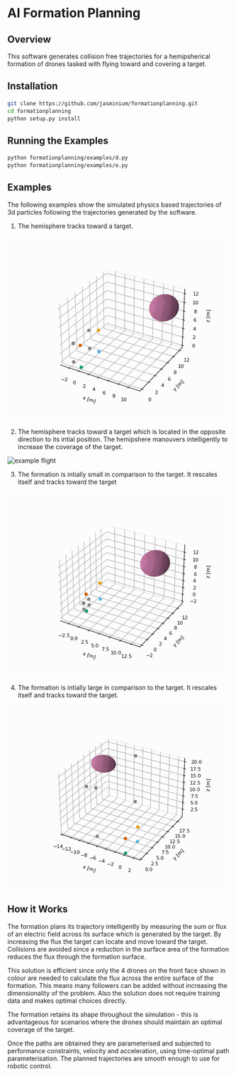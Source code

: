 AI Formation Planning
========================

## Overview

This software generates collision free trajectories for a hemipsherical formation of drones tasked with flying toward and covering a target.

## Installation

```bash
git clone https://github.com/jasminium/formationplanning.git
cd formationplanning
python setup.py install
```

## Running the Examples

```bash
python formationplanning/examples/d.py
python formationplanning/examples/e.py
```

## Examples

The following examples show the simulated physics based trajectories of 3d particles following the trajectories generated by the software.

1. The hemisphere tracks toward a target.

![example flight](example_d_1/Figure%209.gif)

2. The hemisphere tracks toward a target which is located in the opposite direction to its intial position. The hemipshere manouvers intelligently to increase the coverage of the target.

![example flight](example_d_2/Figure%2010.gif)

3. The formation is intially small in comparison to the target. It rescales itself and tracks toward the target

![example flight](example_e_1/Figure.gif)

4. The formation is intially large in comparison to the target. It rescales itself and tracks toward the target.

![example flight](example_e_2/Figure.gif)

## How it Works

The formation plans its trajectory intelligently by measuring the sum or flux of an electric field across its surface which is generated by the target. By increasing the flux the target can locate and move toward the target. Collisions are avoided since a reduction in the surface area of the formation reduces  the flux through the formation surface.

This solution is efficient since only the 4 drones on the front face shown in colour are needed to calculate the flux across the entire surface of the formation. This means many followers can be added without increasing the dimensionality of the problem. Also the solution does not require training data and makes optimal choices directly.

The formation retains its shape throughout the simulation - this is advantageous for scenarios where the drones should maintain an optimal coverage of the target.

Once the paths are obtained they are parameterised and subjected to performance constraints, velocity and acceleration, using time-optimal path parameterisation. The planned trajectories are smooth enough to use for robotic control.
